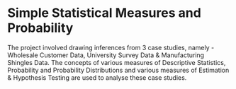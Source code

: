 # Simple Statistical Measures and Probability
 The project involved drawing inferences from 3 case studies, namely - Wholesale Customer Data, University Survey Data & Manufacturing Shingles Data. The concepts of various measures of Descriptive Statistics, Probability and Probability Distributions and various measures of Estimation & Hypothesis Testing are used to analyse these case studies.
